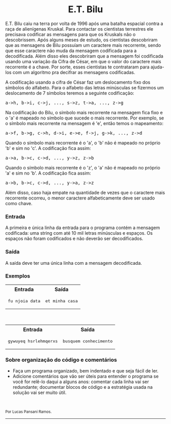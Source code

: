 <h1 align=center>E.T. Bilu</h1>

<p>
E.T. Bilu caiu na terra por volta de 1996 após uma batalha espacial
contra a raça de alienígenas Kruskal. Para contactar os cientistas
terrestres ele precisava codificar as mensagens para que os Kruskals
não o descobrissem. Após alguns meses de estudo, os cientistas
descobriram que as mensagens de Bilu possuíam um caractere mais
recorrente, sendo que esse caractere não muda da mensagem codificada
para a decodificada.  Além disso eles descobriram que a mensagem foi
codificada usando uma variação da Cifra de César, em que o valor do
caractere mais recorrente é a chave.  Por sorte, esses cientistas te
contrataram para ajuda-los com um algoritmo pra decifrar as mensagens
codificadas.

</p><p>
A codificação usando a cifra de César faz um deslocamento fixo dos
símbolos do alfabeto.  Para o alfabeto das letras minúsculas se
fizermos um deslocamento de 7 símbolos teremos a seguinte codificação:

</p><pre>a-&gt;h, b-&gt;i, c-&gt;j, ..., s-&gt;z, t-&gt;a, ..., z-&gt;g
</pre>

<p>
Na codificação do Bilu, o símbolo mais recorrente na mensagem fica
fixo e o 'a' é mapeado no símbolo que sucede o mais recorrente.  Por
exemplo, se o símbolo mais recorrente na mensagem é 'e', então temos o
mapeamento:

</p><pre>a-&gt;f, b-&gt;g, c-&gt;h, d-&gt;i, e-&gt;e, f-&gt;j, g-&gt;k, ..., z-&gt;d
</pre>

<p>
Quando o símbolo mais recorrente é o 'a', o 'b' não é mapeado no
próprio 'b' e sim no 'c'. A codificação fica assim:

</p><pre>a-&gt;a, b-&gt;c, c-&gt;d, ..., y-&gt;z, z-&gt;b
</pre>

<p>
Quando o símbolo mais recorrente é o 'z', o 'a' não é mapeado no
próprio 'a' e sim no 'b'.  A codificação fica assim:

</p><pre>a-&gt;b, b-&gt;c, c-&gt;d, ..., y-&gt;a, z-&gt;z
</pre>

<p>
Além disso, caso haja empate na quantidade de vezes que o caractere
mais recorrente ocorreu, o menor caractere alfabeticamente deve ser
usado como chave. 


</p><h3>Entrada</h3>
A primeira e única linha da entrada para o programa contém a mensagem
codificada: uma string com até 10 mil letras minúsculas e espaços.  Os
espaços não foram codificados e não deverão ser decodificados.



<h3>Saída</h3>
A saída deve ter uma única linha com a mensagem decodificada.


<h3>Exemplos</h3>

<p>
</p><table class="testcase">
<tbody><tr><th>Entrada</th><th>Saída</th></tr>
<tr><td>
<pre>fu njoia data
</pre>
</td><td>
<pre>et minha casa
</pre>
</td></tr>
</tbody></table>

<br>
<table class="testcase">
<tbody><tr><th>Entrada</th><th>Saída</th></tr>
<tr><td>
<pre>gywuyeq hsrlehmqerxs
</pre>
</td><td>
<pre>busquem conhecimento
</pre>
</td></tr>
</tbody></table>


<h3>Sobre organização do código e comentários</h3>

<ul>
<li>
Faça um programa organizado, bem indentado e que seja fácil de ler.
</li><li>
Adicione comentários que vão ser úteis para entender o programa se
você for relê-lo daqui a alguns anos: comentar cada linha vai ser
redundante; documentar blocos de código e a estratégia usada na
solução vai ser muito útil.
</li></ul>



<p>&nbsp;
</p><p>
<small>
Por Lucas Pansani Ramos.
</small>
</p>
<hr></form></div></div>

</body></html>
